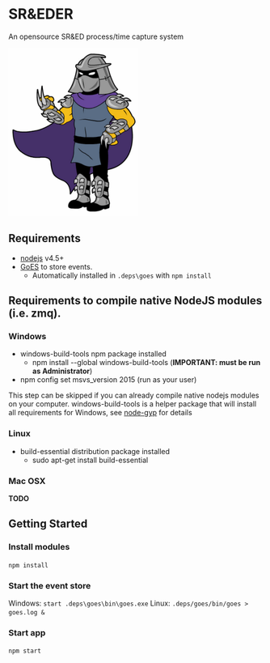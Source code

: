 # SR&EDER

An opensource SR&ED process/time capture system

![SREDER](Shredder.png)

## Requirements

* [nodejs](https://nodejs.org) v4.5+
* [GoES](http://github.com/nicdex/goes) to store events.
    * Automatically installed in `.deps\goes` with `npm install`

## Requirements to compile native NodeJS modules (i.e. zmq).

### Windows

* windows-build-tools npm package installed
    * npm install --global windows-build-tools (**IMPORTANT: must be run as Administrator**)
* npm config set msvs_version 2015 (run as your user)

This step can be skipped if you can already compile native nodejs modules on your computer.
windows-build-tools is a helper package that will install all requirements for Windows, see [node-gyp](https://www.npmjs.com/package/node-gyp) for details

### Linux

* build-essential distribution package installed
    * sudo apt-get install build-essential

### Mac OSX

**TODO**

## Getting Started

### Install modules

`npm install`

### Start the event store

Windows: `start .deps\goes\bin\goes.exe`
Linux: `.deps/goes/bin/goes > goes.log &`

### Start app

`npm start`
